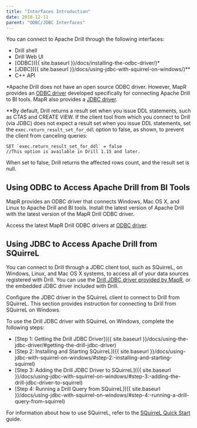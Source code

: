 ```yaml
---
title: "Interfaces Introduction"
date: 2018-12-11
parent: "ODBC/JDBC Interfaces"
---
```

You can connect to Apache Drill through the following interfaces:

  * Drill shell
  * Drill Web UI
  * [ODBC]({{ site.baseurl }}/docs/installing-the-odbc-driver/)*
  * [JDBC]({{ site.baseurl }}/docs/using-jdbc-with-squirrel-on-windows/)**
  * C++ API

*Apache Drill does not have an open source ODBC driver. However, MapR provides an [ODBC driver](https://package.mapr.com/tools/MapR-ODBC/MapR_Drill/) developed specifically for connecting Apache Drill to BI tools. MapR also provides a [JDBC driver](https://package.mapr.com/tools/MapR-JDBC/MapR_Drill/).  

**By default, Drill returns a result set when you issue DDL statements, such as CTAS and CREATE VIEW. If the client tool from which you connect to Drill (via JDBC) does not expect a result set when you issue DDL statements, set the `exec.return_result_set_for_ddl` option to false, as shown, to prevent the client from canceling queries:  

	SET `exec.return_result_set_for_ddl` = false
	//This option is available in Drill 1.15 and later. 

When set to false, Drill returns the affected rows count, and the result set is null.    

## Using ODBC to Access Apache Drill from BI Tools

MapR provides an ODBC driver that connects Windows, Mac OS X, and Linux to Apache Drill and BI tools. Install the latest version of Apache Drill with the latest version of the MapR Drill ODBC driver. 

Access the latest MapR Drill ODBC drivers at [ODBC driver](https://package.mapr.com/tools/MapR-ODBC/MapR_Drill/).

## Using JDBC to Access Apache Drill from SQuirreL

You can connect to Drill through a JDBC client tool, such as SQuirreL, on
Windows, Linux, and Mac OS X systems, to access all of your data sources
registered with Drill. You can use the [Drill JDBC driver provided by MapR](https://package.mapr.com/tools/MapR-JDBC/MapR_Drill/), or the embedded JDBC driver included with Drill.

Configure the JDBC driver in the SQuirreL client to connect to Drill from
SQuirreL. This section provides instruction for connecting to Drill from
SQuirreL on Windows.

To use the Drill JDBC driver with SQuirreL on Windows, complete the following
steps:

  * [Step 1: Getting the Drill JDBC Driver]({{ site.baseurl }}/docs/using-the-jdbc-driver/#getting-the-drill-jdbc-driver) 
  * [Step 2: Installing and Starting SQuirreL]({{ site.baseurl }}/docs/using-jdbc-with-squirrel-on-windows/#step-2:-installing-and-starting-squirrel)
  * [Step 3: Adding the Drill JDBC Driver to SQuirreL]({{ site.baseurl }}/docs/using-jdbc-with-squirrel-on-windows/#step-3:-adding-the-drill-jdbc-driver-to-squirrel)
  * [Step 4: Running a Drill Query from SQuirreL]({{ site.baseurl }}/docs/using-jdbc-with-squirrel-on-windows/#step-4:-running-a-drill-query-from-squirrel)

For information about how to use SQuirreL, refer to the [SQuirreL Quick
Start](http://squirrel-sql.sourceforge.net/user-manual/quick_start.html)
guide.

